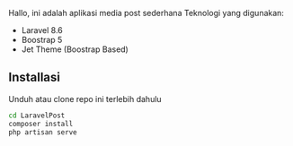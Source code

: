 Hallo, ini adalah aplikasi media post sederhana
Teknologi yang digunakan:

-   Laravel 8.6
-   Boostrap 5
-   Jet Theme (Boostrap Based)

## Installasi

Unduh atau clone repo ini terlebih dahulu

```sh
cd LaravelPost
composer install
php artisan serve
```
